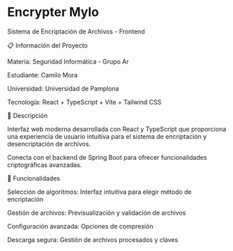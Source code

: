 
# Encrypter Mylo

Sistema de Encriptación de Archivos - Frontend

📋 Información del Proyecto

Materia: Seguridad Informática - Grupo Ar

Estudiante: Camilo Mora

Universidad: Universidad de Pamplona

Tecnología: React + TypeScript + Vite + Tailwind CSS

🎯 Descripción

Interfaz web moderna desarrollada con React y TypeScript que proporciona una experiencia de usuario intuitiva para el sistema de encriptación y desencriptación de archivos. 

Conecta con el backend de Spring Boot para ofrecer funcionalidades criptográficas avanzadas.

🔧 Funcionalidades

Selección de algoritmos: Interfaz intuitiva para elegir método de encriptación

Gestión de archivos: Previsualización y validación de archivos

Configuración avanzada: Opciones de compresión

Descarga segura: Gestión de archivos procesados y claves